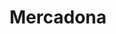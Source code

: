 ---
title: "Mercadona"
url: /barcelona/mercadona-gran-via-de-les-corts-catalanes/
shop: Supermarkt
---